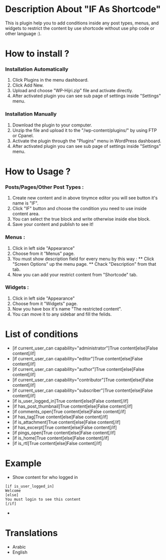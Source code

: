 # Description About "IF As Shortcode"
This is plugin help you to add conditions inside any post types, menus, and widgets to restrict the content by use shortcode without use php code or other language :).

# How to install ?
### Installation Automatically
1. Click Plugins in the menu dashboard.
2. Click Add New.
3. Upload and choose "WP-Hijri.zip" file and activate directly.
4. After activated plugin you can see sub page of settings inside "Settings" menu.

### Installation Manually
1. Download the plugin to your computer.
2. Unzip the file and upload it to the "/wp-content/plugins/" by using FTP or Cpanel.
3. Activate the plugin through the "Plugins" menu in WordPress dashboard.
4. After activated plugin you can see sub page of settings inside "Settings" menu.

# How to Usage ?
### Posts/Pages/Other Post Types :
1. Create new content and in above tinymce editor you will see button it's name is "IF".
2. Click "IF" button and choose the condition you need to use inside content area.
3. You can select the true block and write otherwise inside else block.
4. Save your content and publish to see it!
 

### Menus :
1. Click in left side "Appearance"
2. Choose from it "Menus" page.
3. You must show description field for every menu by this way :
** Click "Screen Options" up the menu page.
** Chack "Description" from that tab.
4. Now you can add your restrict content from "Shortcode" tab.

### Widgets : 
1. Click in left side "Appearance"
2. Choose from it "Widgets" page.
3. Now you have box it's name "The restricted content".
4. You can move it to any sidebar and fill the felids.
 
 # List of conditions
 * [if current_user_can capability="administrator"]True content[else]False content[/if]
 * [if current_user_can capability="editor"]True content[else]False content[/if]
 * [if current_user_can capability="author"]True content[else]False content[/if]
 * [if current_user_can capability="contributor"]True content[else]False content[/if]
 * [if current_user_can capability="subscriber"]True content[else]False content[/if]
 * [if is_user_logged_in]True content[else]False content[/if]
 * [if has_post_thumbnail]True content[else]False content[/if]
 * [if comments_open]True content[else]False content[/if]
 * [if has_tag]True content[else]False content[/if]
 * [if is_attachment]True content[else]False content[/if]
 * [if has_excerpt]True content[else]False content[/if]
 * [if pings_open]True content[else]False content[/if]
 * [if is_home]True content[else]False content[/if]
 * [if is_rtl]True content[else]False content[/if]
 
 # Example
 * Show content for who logged in
 ```
 [if is_user_logged_in]
 Welcome
 [else]
 You must login to see this content
 [/if]
 ```
 -
 # Translations
  * Arabic
  * English
